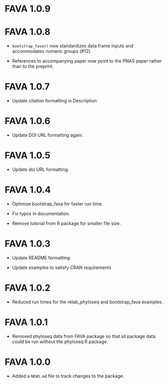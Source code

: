 # FAVA 1.0.9

# FAVA 1.0.8

* `bootstrap_fava()` now standardizes data frame inputs and accommodates numeric groups (#12).

* References to accompanying paper now point to the PNAS paper rather than to the preprint.

# FAVA 1.0.7

* Update citation formatting in Description

# FAVA 1.0.6

* Update DOI URL formatting again. 

# FAVA 1.0.5

* Update doi URL formatting. 

# FAVA 1.0.4

* Optimize bootstrap_fava for faster run time. 

* Fix typos in documentation. 

* Remove tutorial from R package for smaller file size. 

# FAVA 1.0.3

* Update README formatting

* Update examples to satisfy CRAN requirements 

# FAVA 1.0.2

* Reduced run times for the relab_phyloseq and bootstrap_fava examples. 

# FAVA 1.0.1

* Removed phyloseq data from FAVA package so that all package data could be run without the phyloseq R package. 

# FAVA 1.0.0

* Added a `NEWS.md` file to track changes to the package.
